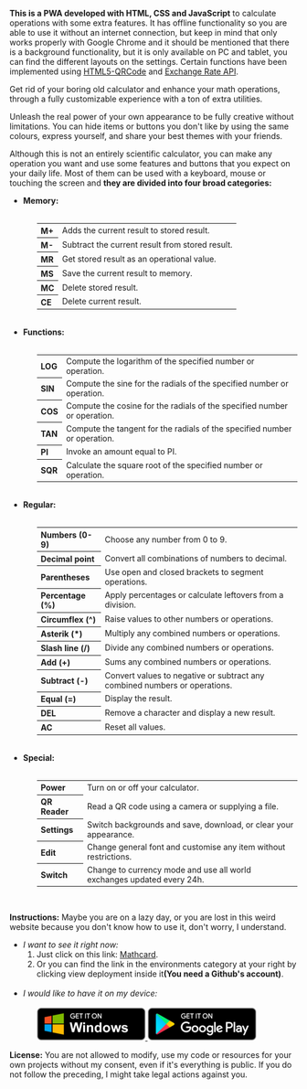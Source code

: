 <strong>This is a PWA developed with HTML, CSS and JavaScript</strong> to calculate operations with some extra features. It has offline functionality so you are able to use it without an internet connection, but keep in mind that only works properly with Google Chrome and it should be mentioned that there is a background functionality, but it is only available on PC and tablet, you can find the different layouts on the settings. Certain functions have been implemented using <a href="https://github.com/mebjas/html5-qrcode">HTML5-QRCode</a> and <a href="https://www.exchangerate-api.com/">Exchange Rate API</a>. 

Get rid of your boring old calculator and enhance your math operations, through a fully customizable experience with a ton of extra utilities.

Unleash the real power of your own appearance to be fully creative without limitations. You can hide items or buttons you don't like by using the same colours, express yourself, and share your best themes with your friends.

Although this is not an entirely scientific calculator, you can make any operation you want and use some features and buttons that you expect on your daily life. Most of them can be used with a keyboard, mouse or touching the screen and <strong>they are divided into four broad categories:</strong>

<ul>
    <li>
        <strong>Memory:</strong>
        <ol>
        </br>
            <table>
                <tr>
                    <th>M+</th>
                    <td>Adds the current result to stored result.</td>
                </tr>
                <tr>
                    <th>M-</th>
                    <td>Subtract the current result from stored result.</td>
                </tr>
                <tr>
                    <th>MR</th>
                    <td>Get stored result as an operational value.</td>
                </tr>
                <tr>
                    <th>MS</th>
                    <td>Save the current result to memory.</td>
                </tr>
                <tr>
                    <th>MC</th>
                    <td>Delete stored result.</td>
                </tr>
                <tr>
                    <th>CE</th>
                    <td>Delete current result.</td>
                </tr>
            </table>
        </ol>
    </li>
    </br>
    <li>
        <strong>Functions:</strong>
        <ol>
        </br>
            <table>
                <tr>
                    <th>LOG</th>
                    <td>Compute the logarithm of the specified number or operation.</td>
                </tr>
                <tr>
                    <th>SIN</th>
                     <td>Compute the sine for the radials of the specified number or operation.</td>
                </tr>
                <tr>
                    <th>COS</th>
                     <td>Compute the cosine for the radials of the specified number or operation.</td>
                </tr>
                <tr>
                    <th>TAN</th>
                    <td>Compute the tangent for the radials of the specified number or operation.</td>
                </tr>
                <tr>
                    <th>PI</th>
                    <td>Invoke an amount equal to PI.</td>
                </tr>
                <tr>
                    <th>SQR</th>
                    <td>Calculate the square root of the specified number or operation.</td>
                </tr>
            </table>
        </ol>
    </li>
    </br>
    <li>
        <strong>Regular:</strong>
        <ol>
        </br>
            <table>
                <tr>
                    <th>Numbers (0-9)</th>
                    <td>Choose any number from 0 to 9.</td>
                </tr>
                <tr>
                    <th>Decimal point</th>
                    <td>Convert all combinations of numbers to decimal.</td>
                </tr>
                <tr>
                    <th>Parentheses</th>
                    <td>Use open and closed brackets to segment operations.</td>
                </tr>
                <tr>
                    <th>Percentage (%) </th>
                    <td>Apply percentages or calculate leftovers from a division.</td>
                </tr>
                <tr>
                    <th>Circumflex (^)</th>
                    <td>Raise values to other numbers or operations.</td>
                </tr>
                <tr>
                    <th>Asterik (*)</th>
                    <td>Multiply any combined numbers or operations.</td>
                </tr>
                <tr>
                    <th>Slash line (/)</th>
                    <td>Divide any combined numbers or operations.</td>
                </tr>
                <tr>
                    <th>Add (+)</th>
                    <td>Sums any combined numbers or operations.</td>
                </tr>
                <tr>
                    <th>Subtract (-)</th>
                    <td>Convert values to negative or subtract any combined numbers or operations.</td>
                </tr>
                <tr>
                    <th>Equal (=)</th>
                    <td>Display the result.</td>
                </tr>
                <tr>
                    <th>DEL</th>
                    <td>Remove a character and display a new result.</td>
                </tr>
                <tr>
                    <th>AC</th>
                    <td>Reset all values.</td>
                </tr>
            </table>
        </ol>
    </li>
    </br>
    <li>
        <strong>Special:</strong>
         <ol>
        </br>
            <table>
                <tr>
                    <th>Power</th>
                    <td>Turn on or off your calculator.</td>
                </tr>
                <tr>
                    <th>QR Reader</th>
                    <td>Read a QR code using a camera or supplying a file.</td>
                </tr>
                <tr>
                    <th>Settings</th>
                    <td>Switch backgrounds and save, download, or clear your appearance.</td>
                </tr>
                <tr>
                    <th>Edit</th>
                    <td>Change general font and customise any item without restrictions.</td>
                </tr>
                <tr>
                    <th>Switch</th>
                    <td>Change to currency mode and use all world exchanges updated every 24h.</td>
                </tr>
            </table>
        </ol>
        </br>
    </li>
</ul>

<strong>Instructions:</strong> Maybe you are on a lazy day, or you are lost in this weird website because you don't know how to use it, don't worry, I understand.
<ul>
    <li>
        <em>I want to see it right now:</em>
        <ol>
            <li>Just click on this link: <a href="https://yarduon.com/mathcard/">Mathcard</a>.</li>
            <li>Or you can find the link in the environments category at your right by clicking view deployment inside it<strong>(You need a Github's account)</strong>.</li>
        </ol>
    </li>
    </br>
    <li>
        <em>I would like to have it on my device:</em>
        <ol>
            </br>
            <a href="https://apps.microsoft.com">
                <img alt="Windows badge" src="./img/pwa/badges/windows_en.png" />
            </a>
            <a href="https://play.google.com">
                <img alt="Android badge" src="./img/pwa/badges/android_en.png" />
            </a> 
        </ol>
    </li>
</ul>

<strong>License:</strong> You are not allowed to modify, use my code or resources for your own projects without my consent, even if it's everything is public. If you do not follow the preceding, I might take legal actions against you.
